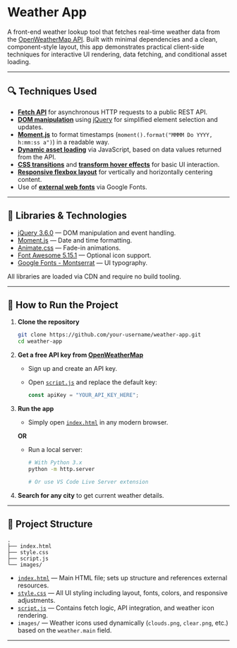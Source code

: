 # Weather App

A front-end weather lookup tool that fetches real-time weather data from the [OpenWeatherMap API](https://openweathermap.org/current). Built with minimal dependencies and a clean, component-style layout, this app demonstrates practical client-side techniques for interactive UI rendering, data fetching, and conditional asset loading.

---

## 🔍 Techniques Used

- **[Fetch API](https://developer.mozilla.org/en-US/docs/Web/API/Fetch_API)** for asynchronous HTTP requests to a public REST API.
- **[DOM manipulation](https://developer.mozilla.org/en-US/docs/Web/API/Document_Object_Model)** using [jQuery](https://jquery.com/) for simplified element selection and updates.
- **[Moment.js](https://momentjs.com/)** to format timestamps (`moment().format("MMMM Do YYYY, h:mm:ss a")`) in a readable way.
- **[Dynamic asset loading](https://developer.mozilla.org/en-US/docs/Web/API/HTMLImageElement/src)** via JavaScript, based on data values returned from the API.
- **[CSS transitions](https://developer.mozilla.org/en-US/docs/Web/CSS/transition)** and **[transform hover effects](https://developer.mozilla.org/en-US/docs/Web/CSS/transform-function/scale)** for basic UI interaction.
- **[Responsive flexbox layout](https://developer.mozilla.org/en-US/docs/Web/CSS/flex)** for vertically and horizontally centering content.
- Use of **[external web fonts](https://fonts.google.com/specimen/Montserrat)** via Google Fonts.

---

## 🧰 Libraries & Technologies

- [jQuery 3.6.0](https://code.jquery.com/jquery-3.6.0.min.js) — DOM manipulation and event handling.
- [Moment.js](https://momentjs.com/downloads/moment.min.js) — Date and time formatting.
- [Animate.css](https://cdnjs.com/libraries/animate.css) — Fade-in animations.
- [Font Awesome 5.15.1](https://cdnjs.com/libraries/font-awesome) — Optional icon support.
- [Google Fonts - Montserrat](https://fonts.google.com/specimen/Montserrat) — UI typography.

All libraries are loaded via CDN and require no build tooling.

---

## 🏁 How to Run the Project

1. **Clone the repository**

   ```bash
   git clone https://github.com/your-username/weather-app.git
   cd weather-app
   ```

2. **Get a free API key from [OpenWeatherMap](https://openweathermap.org/api)**

   - Sign up and create an API key.
   - Open [`script.js`](./script.js) and replace the default key:

     ```js
     const apiKey = "YOUR_API_KEY_HERE";
     ```

3. **Run the app**

   - Simply open [`index.html`](./index.html) in any modern browser.

   **OR**

   - Run a local server:

     ```bash
     # With Python 3.x
     python -m http.server

     # Or use VS Code Live Server extension
     ```

4. **Search for any city** to get current weather details.

---

## 📁 Project Structure

```
.
├── index.html
├── style.css
├── script.js
└── images/
```

- [`index.html`](./index.html) — Main HTML file; sets up structure and references external resources.
- [`style.css`](./style.css) — All UI styling including layout, fonts, colors, and responsive adjustments.
- [`script.js`](./script.js) — Contains fetch logic, API integration, and weather icon rendering.
- `images/` — Weather icons used dynamically (`clouds.png`, `clear.png`, etc.) based on the `weather.main` field.

---
